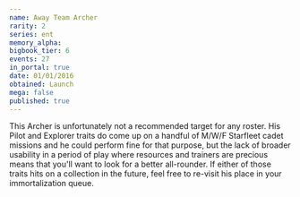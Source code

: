 ```yaml
---
name: Away Team Archer
rarity: 2
series: ent
memory_alpha:
bigbook_tier: 6
events: 27
in_portal: true
date: 01/01/2016
obtained: Launch
mega: false
published: true
---
```


This Archer is unfortunately not a recommended target for any roster. His Pilot and Explorer traits do come up on a handful of M/W/F Starfleet cadet missions and he could perform fine for that purpose, but the lack of broader usability in a period of play where resources and trainers are precious means that you'll want to look for a better all-rounder. If either of those traits hits on a collection in the future, feel free to re-visit his place in your immortalization queue.
